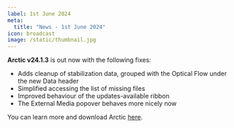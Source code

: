 ```yaml
---
label: 1st June 2024
meta:
  title: "News - 1st June 2024"
icon: broadcast
image: /static/thumbnail.jpg
---
```


**Arctic v24.1.3** is out now with the following fixes:

- Adds cleanup of stabilization data, grouped with the Optical Flow under the new Data header
- Simplified accessing the list of missing files
- Improved behaviour of the updates-available ribbon
- The External Media popover behaves more nicely now

You can learn more and download Arctic [here](https://hedge.video/arctic).